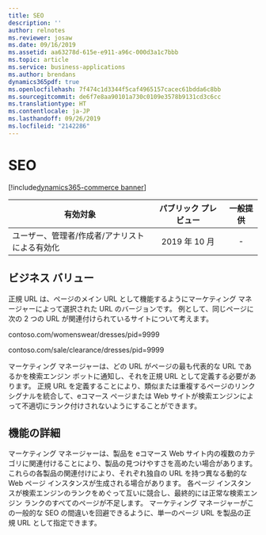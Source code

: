 ```yaml
---
title: SEO
description: ''
author: relnotes
ms.reviewer: josaw
ms.date: 09/16/2019
ms.assetid: aa63278d-615e-e911-a96c-000d3a1c7bbb
ms.topic: article
ms.service: business-applications
ms.author: brendans
dynamics365pdf: true
ms.openlocfilehash: 7f474c1d3344f5caf4965157cacec61bdda6c8bb
ms.sourcegitcommit: de6f7e8aa90101a730c0109e3578b9131cd3c6cc
ms.translationtype: HT
ms.contentlocale: ja-JP
ms.lasthandoff: 09/26/2019
ms.locfileid: "2142286"
---
```

# <a name="seo"></a>SEO
[!include[dynamics365-commerce banner](../includes/dynamics365-commerce.md)]

| 有効対象    |  パブリック プレビュー | 一般提供 | 
| ---------- | :----------: |:----------: |
|ユーザー、管理者/作成者/アナリストによる有効化|2019 年 10 月| -|


## <a name="business-value"></a>ビジネス バリュー
<!-- bv start -->
正規 URL は、ページのメイン URL として機能するようにマーケティング マネージャーによって選択された URL のバージョンです。 例として、同じページに次の 2 つの URL が関連付けられているサイトについて考えます。  

contoso.com/womenswear/dresses/pid=9999

contoso.com/sale/clearance/dresses/pid=9999 

マーケティング マネージャーは、どの URL がページの最も代表的な URL であるかを検索エンジン ボットに通知し、それを正規 URL として定義する必要があります。 正規 URL を定義することにより、類似または重複するページのリンク シグナルを統合して、eコマース ページまたは Web サイトが検索エンジンによって不適切にランク付けされないようにすることができます。 


<!-- bv end -->



## <a name="feature-details"></a>機能の詳細
<!--feature detail start -->
マーケティング マネージャーは、製品を eコマース Web サイト内の複数のカテゴリに関連付けることにより、製品の見つけやすさを高めたい場合があります。 これらの各製品の関連付けにより、それぞれ独自の URL を持つ異なる動的な Web ページ インスタンスが生成される場合があります。 各ページ インスタンスが検索エンジンのランクをめぐって互いに競合し、最終的には正常な検索エンジン ランクのすべてのページが不足します。 マーケティング マネージャーがこの一般的な SEO の間違いを回避できるように、単一のページ URL を製品の正規 URL として指定できます。
<!--feature detail end -->











